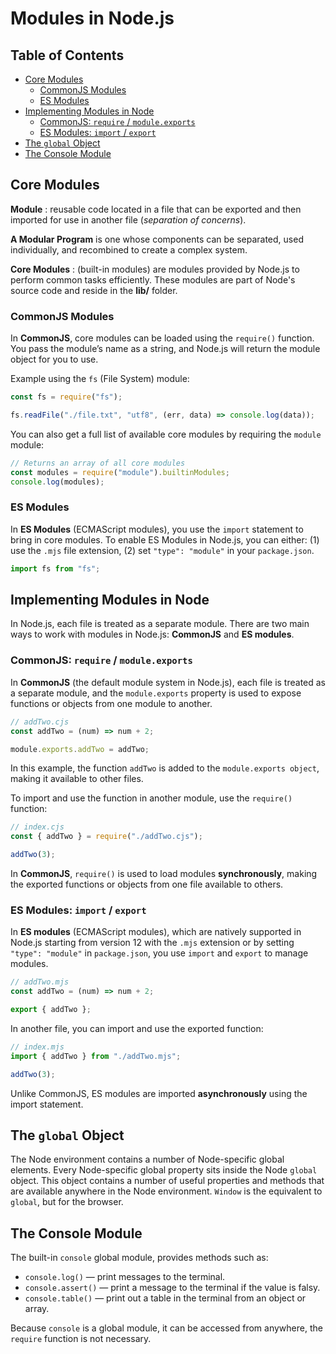 # Modules in Node.js

## Table of Contents

- [Core Modules](#core-modules)
  - [CommonJS Modules](#commonjs-modules)
  - [ES Modules](#es-modules)
- [Implementing Modules in Node](#implementing-modules-in-node)
  - [CommonJS: `require` / `module.exports`](#commonjs-require--moduleexports)
  - [ES Modules: `import` / `export`](#es-modules-import--export)
- [The `global` Object](#the-global-object)
- [The Console Module](#the-console-module)

## Core Modules

**Module** : reusable code located in a file that can be exported and then imported for use in another file (_separation of concerns_).

**A Modular Program** is one whose components can be separated, used individually, and recombined to create a complex system.

**Core Modules** : (built-in modules) are modules provided by Node.js to perform common tasks efficiently. These modules are part of Node's source code and reside in the **lib/** folder.

### CommonJS Modules

In **CommonJS**, core modules can be loaded using the `require()` function. You pass the module’s name as a string, and Node.js will return the module object for you to use.

Example using the `fs` (File System) module:

```js
const fs = require("fs");

fs.readFile("./file.txt", "utf8", (err, data) => console.log(data));
```

You can also get a full list of available core modules by requiring the `module` module:

```cjs
// Returns an array of all core modules
const modules = require("module").builtinModules;
console.log(modules);
```

### ES Modules

In **ES Modules** (ECMAScript modules), you use the `import` statement to bring in core modules. To enable ES Modules in Node.js, you can either: (1) use the `.mjs` file extension, (2) set `"type": "module"` in your `package.json`.

```js
import fs from "fs";
```

## Implementing Modules in Node

In Node.js, each file is treated as a separate module. There are two main ways to work with modules in Node.js: **CommonJS** and **ES modules**.

### CommonJS: `require` / `module.exports`

In **CommonJS** (the default module system in Node.js), each file is treated as a separate module, and the `module.exports` property is used to expose functions or objects from one module to another.

```cjs
// addTwo.cjs
const addTwo = (num) => num + 2;

module.exports.addTwo = addTwo;
```

In this example, the function `addTwo` is added to the `module.exports object`, making it available to other files.

To import and use the function in another module, use the `require()` function:

```cjs
// index.cjs
const { addTwo } = require("./addTwo.cjs");

addTwo(3);
```

In **CommonJS**, `require()` is used to load modules **synchronously**, making the exported functions or objects from one file available to others.

### ES Modules: `import` / `export`

In **ES modules** (ECMAScript modules), which are natively supported in Node.js starting from version 12 with the `.mjs` extension or by setting `"type": "module"` in `package.json`, you use `import` and `export` to manage modules.

```mjs
// addTwo.mjs
const addTwo = (num) => num + 2;

export { addTwo };
```

In another file, you can import and use the exported function:

```mjs
// index.mjs
import { addTwo } from "./addTwo.mjs";

addTwo(3);
```

Unlike CommonJS, ES modules are imported **asynchronously** using the import statement.

## The `global` Object

The Node environment contains a number of Node-specific global elements. Every Node-specific global property sits inside the Node `global` object. This object contains a number of useful properties and methods that are available anywhere in the Node environment. `Window` is the equivalent to `global`, but for the browser.

## The Console Module

The built-in `console` global module, provides methods such as:

- `console.log()` — print messages to the terminal.
- `console.assert()` — print a message to the terminal if the value is falsy.
- `console.table()` — print out a table in the terminal from an object or array.

Because `console` is a global module, it can be accessed from anywhere, the `require` function is not necessary.
